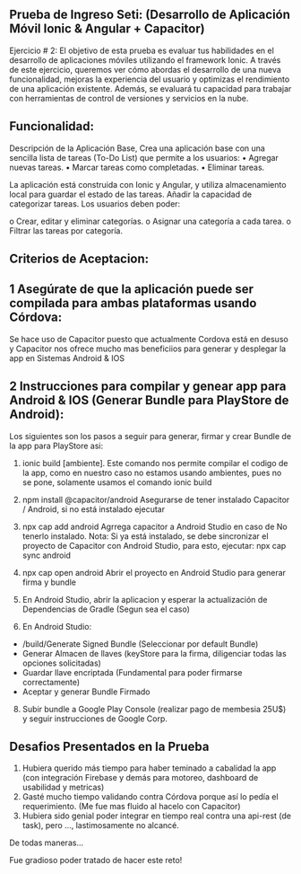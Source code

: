 Prueba de Ingreso Seti: (Desarrollo de Aplicación Móvil Ionic & Angular + Capacitor)
--------------------------------

Ejercicio # 2:
El objetivo de esta prueba es evaluar tus habilidades en el desarrollo de aplicaciones móviles utilizando el framework Ionic. A través de este ejercicio, queremos ver cómo abordas el desarrollo de una nueva funcionalidad, mejoras la experiencia del usuario y optimizas el rendimiento de una aplicación existente. Además, se evaluará tu capacidad para trabajar con herramientas de control de versiones y servicios en la nube.

Funcionalidad:
--------------------

Descripción de la Aplicación Base, Crea una aplicación base con una sencilla lista de tareas (To-Do List) que permite a los
usuarios:
• Agregar nuevas tareas.
• Marcar tareas como completadas.
• Eliminar tareas.

La aplicación está construida con Ionic y Angular, y utiliza almacenamiento local para guardar el estado de las tareas. Añadir la capacidad de categorizar tareas. Los usuarios deben poder:

o Crear, editar y eliminar categorías.
o Asignar una categoría a cada tarea.
o Filtrar las tareas por categoría.


Criterios de Aceptacion:
----------------------
1 Asegúrate de que la aplicación puede ser compilada para ambas plataformas usando Córdova:
----
Se hace uso de Capacitor puesto que actualmente Cordova está en desuso y Capacitor nos ofrece mucho mas beneficiios para generar y desplegar la app en Sistemas Android & IOS

2 Instrucciones para compilar y genear app para Android & IOS (Generar Bundle para PlayStore de Android):
-------------

Los siguientes son los pasos a seguir para generar, firmar y crear Bundle de la app para PlayStore asi:

1. ionic build [ambiente].
Este comando nos permite compilar el codigo de la app, como en nuestro caso no estamos usando ambientes, pues no se pone, solamente usamos el comando ionic build

2. npm install @capacitor/android
Asegurarse de tener instalado Capacitor / Android, si no está instalado ejecutar

3. npx cap add android
Agrrega capacitor a Android Studio en caso de No tenerlo instalado.
Nota: Si ya está instalado, se debe sincronizar el proyecto de Capacitor con Android Studio, para esto, ejecutar: npx cap sync android

5. npx cap open android
Abrir el proyecto en Android Studio para generar firma y bundle

6. En Android Studio, abrir la aplicacion y esperar la actualización de Dependencias de Gradle (Segun sea el caso)

7. En Android Studio:
  * /build/Generate Signed Bundle (Seleccionar por default Bundle)
  * Generar Almacen de llaves (keyStore para la firma, diligenciar todas las opciones solicitadas)
  * Guardar llave encriptada (Fundamental para poder firmarse correctamente)
  * Aceptar y generar Bundle Firmado
    
8. Subir bundle a Google Play Console (realizar pago de membesia 25U$) y seguir instrucciones de Google Corp.


Desafios Presentados en la Prueba
---------------

1. Hubiera querido más tiempo para haber teminado a cabalidad la app (con integración Firebase y demás para motoreo, dashboard de usabilidad y metricas)
2. Gasté mucho tiempo validando contra Córdova porque así lo pedía el requerimiento.  (Me fue mas fluido al hacelo con Capacitor)
3. Hubiera sido genial poder integrar en tiempo real contra una api-rest (de task), pero ..., lastimosamente no alcancé.

De todas maneras... 

Fue gradioso poder tratado de hacer este reto!







